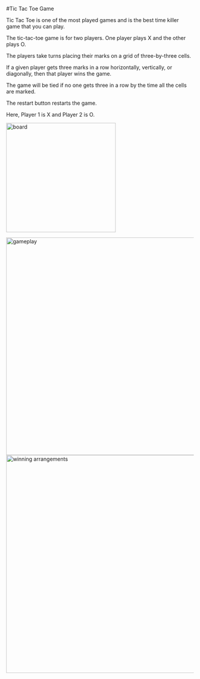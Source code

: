 #Tic Tac Toe Game

Tic Tac Toe is one of the most played games and is the best time killer game that you can play.

The tic-tac-toe game is for two players. One player plays X and the other plays O. 

The players take turns placing their marks on a grid of three-by-three cells. 

If a given player gets three marks in a row horizontally, vertically, or diagonally, then that player wins the game. 

The game will be tied if no one gets three in a row by the time all the cells are marked.

The restart button restarts the game.

Here, Player 1 is X and Player 2 is O.

<img width="294" alt="board" src="https://github.com/ManasiNarkhede/TechnoHacks_Tasks/assets/132153639/564556af-9d9d-44bc-ab84-7fbcb9f3fe83"> <br>

<img width="585" alt="gameplay" src="https://github.com/ManasiNarkhede/TechnoHacks_Tasks/assets/132153639/45a4b5e5-0cf1-4844-8457-3e9b8246ec3e">

<img width="586" alt="winning arrangements" src="https://github.com/ManasiNarkhede/TechnoHacks_Tasks/assets/132153639/727f9106-8f42-451d-bc86-7c16a89ff987">



